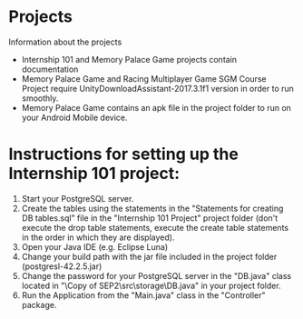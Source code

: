 # Projects
  Information about the projects
  - Internship 101 and Memory Palace Game projects contain documentation
  - Memory Palace Game and Racing Multiplayer Game SGM Course Project require UnityDownloadAssistant-2017.3.1f1 version in order to run smoothly.
  - Memory Palace Game contains an apk file in the project folder to run on your Android Mobile device.
  

 # Instructions for setting up the Internship 101 project:
  
  1. Start your PostgreSQL server.
  2. Create the tables using the statements in the "Statements for creating DB tables.sql" file in the "Internship 101 Project" project folder (don't execute the drop table statements, execute the create table statements in the order in which they are displayed).
  3. Open your Java IDE (e.g. Eclipse Luna)
  4. Change your build path with the jar file included in the project folder (postgresl-42.2.5.jar)
  5. Change the password for your PostgreSQL server in the "DB.java" class located in "\Copy of SEP2\src\storage\DB.java" in your project folder.
  6. Run the Application from the "Main.java" class in the "Controller" package.
